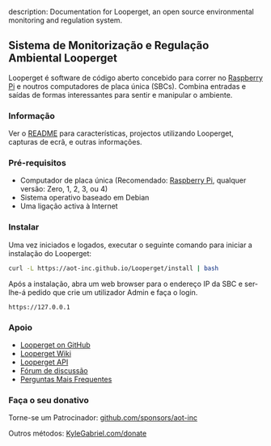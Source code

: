 description: Documentation for Looperget, an open source environmental monitoring and regulation system.

## Sistema de Monitorização e Regulação Ambiental Looperget

Looperget é software de código aberto concebido para correr no [Raspberry Pi](https://en.wikipedia.org/wiki/Raspberry_Pi) e noutros computadores de placa única (SBCs). Combina entradas e saídas de formas interessantes para sentir e manipular o ambiente.

### Informação

Ver o [README](https://github.com/aot-inc/Looperget#uses) para características, projectos utilizando Looperget, capturas de ecrã, e outras informações.

### Pré-requisitos

*   Computador de placa única (Recomendado: [Raspberry Pi](https://www.raspberrypi.org/), qualquer versão: Zero, 1, 2, 3, ou 4)
*   Sistema operativo baseado em Debian
*   Uma ligação activa à Internet

### Instalar

Uma vez iniciados e logados, executar o seguinte comando para iniciar a instalação do Looperget:

```bash
curl -L https://aot-inc.github.io/Looperget/install | bash
```

Após a instalação, abra um web browser para o endereço IP da SBC e ser-lhe-á pedido que crie um utilizador Admin e faça o login.

```
https://127.0.0.1
```

### Apoio

*   [Looperget on GitHub](https://github.com/aot-inc/Looperget)
*   [Looperget Wiki](https://github.com/aot-inc/Looperget/wiki)
*   [Looperget API](https://aot-inc.github.io/Looperget/looperget-api.html)
*   [Fórum de discussão](https://forum.radicaldiy.com)
*   [Perguntas Mais Frequentes](https://forum.radicaldiy.com/docs?category=23&tags=looperget)

### Faça o seu donativo

Torne-se um Patrocinador: [github.com/sponsors/aot-inc](https://github.com/sponsors/aot-inc)

Outros métodos: [KyleGabriel.com/donate](https://aot-inc.com/donate)
